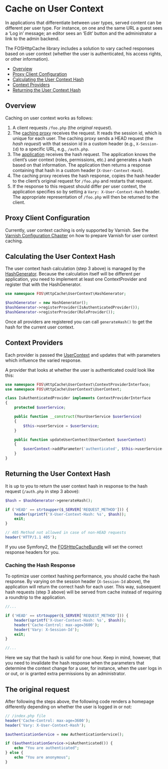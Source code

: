 Cache on User Context
=====================

In applications that differentiate between user types, served content can be
different per user type. For instance, on one and the same URL a guest sees a
‘Log in’ message; an editor sees an ‘Edit’ button and the administrator a link
to the admin backend.

The FOSHttpCache library includes a solution to vary cached responses based on
user context (whether the user is authenticated, his access rights, or other
information).

* [Overview](#overview)
* [Proxy Client Configuration](#proxy-client-configuration)
* [Calculating the User Context Hash](#calculating-the-user-context-hash)
* [Context Providers](#context-providers)
* [Returning the User Context Hash](#returning-the-user-context-hash)

Overview
--------

Caching on user context works as follows:

1. A client requests `/foo.php` (the *original request*).
2. The [caching proxy](invalidation-introduction.md#http-caching-terminology)
   receives the request. It reads the session id, which is unique for each
   user. The caching proxy sends a HEAD request (the *hash request*) with that
   session id in a custom header (e.g., `X-Session-Id`) to a
   specific URL, e.g., `/auth.php`.
3. The [application](invalidation-introduction.md#http-caching-terminology)
   receives the hash request. The application knows the client’s user context
   (roles, permissions, etc.) and generates a hash based on that information.
   The application then returns a response containing that hash in a custom
   header (`X-User-Context-Hash`).
4. The caching proxy receives the hash response, copies the hash header to the
   client’s original request for `/foo.php` and restarts that request.
5. If the response to this request should differ per user context, the 
   application specifies so by setting a `Vary: X-User-Context-Hash` header.
   The appropriate representation of `/foo.php` will then be returned to the
   client.

Proxy Client Configuration
--------------------------

Currently, user context caching is only supported by Varnish. See the
[Varnish Configuration Chapter](varnish-configuration.md#user-context) on how
to prepare Varnish for user context caching.

Calculating the User Context Hash
---------------------------------

The user context hash calculation (step 3 above) is managed by the
[HashGenerator](../src/UserContext/HashGenerator.php). Because the calculation
itself will be different per application, you need to implement at least one
ContextProvider and register that with the HashGenerator.

```php
use namespace FOS\HttpCache\UserContext\HashGenerator;

$hashGenerator = new HashGenerator();
$hashGenerator->registerProvider(IsAuthenticatedProvider());
$hashGenerator->registerProvider(RoleProvider());
```

Once all providers are registered you can call `generateHash()` to get the hash
for the current user context.

Context Providers
-----------------

Each provider is passed the [UserContext](../src/UserContext/UserContext.php)
and updates that with parameters which influence the varied response.

A provider that looks at whether the user is authenticated could look like this:

```php
use namespace FOS\HttpCache\UserContext\ContextProviderInterface;
use namespace FOS\HttpCache\UserContext\UserContext;

class IsAuthenticatedProvider implements ContextProviderInterface
{
    protected $userService;

    public function __construct(YourUserService $userService)
    {
        $this->userService = $userService;
    }

    public function updateUserContext(UserContext $userContext)
    {
        $userContext->addParameter('authenticated', $this->userService->isAuthenticated());
    }
}
```

Returning the User Context Hash
-------------------------------

It is up to you to return the user context hash in response to the hash request
(`/auth.php` in step 3 above):

```php
$hash = $hashGenerator->generateHash();

if ('HEAD' == strtoupper($_SERVER['REQUEST_METHOD'])) {
    header(sprintf('X-User-Context-Hash: %s', $hash));
    exit;
}

// 405 Method not allowed in case of non-HEAD requests
header('HTTP/1.1 405');
```

If you use Symfony2, the [FOSHttpCacheBundle](https://github.com/FriendsOfSymfony/FOSHttpCacheBundle)
will set the correct response headers for you.

### Caching the Hash Response

To optimize user context hashing performance, you should cache the hash
response. By varying on the session header (`X-Session-Id` above), the
application will return the correct hash for each user. This way, subsequent
hash requests (step 3 above) will be served from cache instead of requiring a
roundtrip to the application.

```php
//...

if ('HEAD' == strtoupper($_SERVER['REQUEST_METHOD'])) {
    header(sprintf('X-User-Context-Hash: %s', $hash));
    header('Cache-Control: max-age=3600');
    header('Vary: X-Session-Id');
    exit;
}

//...
```

Here we say that the hash is valid for one hour. Keep in mind, however, that
you need to invalidate the hash response when the parameters that determine
the context change for a user, for instance, when the user logs in or out, or
is granted extra permissions by an administrator.

The original request
------------------

After following the steps above, the following code renders a homepage
differently depending on whether the user is logged in or not:

```php
// /index.php file
header('Cache-Control: max-age=3600');
header('Vary: X-User-Context-Hash');

$authenticationService = new AuthenticationService();

if ($authenticationService->isAuthenticated()) {
    echo "You are authenticated";
} else {
    echo "You are anonymous";
}
```

